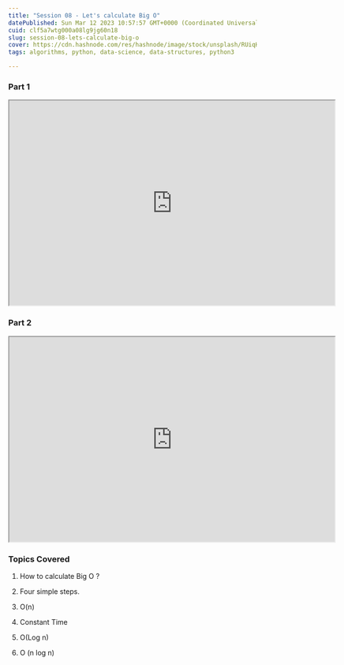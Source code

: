 ```yaml
---
title: "Session 08 - Let's calculate Big O"
datePublished: Sun Mar 12 2023 10:57:57 GMT+0000 (Coordinated Universal Time)
cuid: clf5a7wtg000a08lg9jg60n18
slug: session-08-lets-calculate-big-o
cover: https://cdn.hashnode.com/res/hashnode/image/stock/unsplash/RUiqHXiwBIY/upload/5b87d2ac2b3671869c5fcca71a29a76b.jpeg
tags: algorithms, python, data-science, data-structures, python3

---
```


### Part 1

<iframe src="https://www.youtube.com/embed/enpwzUVXLhg" width="660" height="415"></iframe>

### Part 2

<iframe src="https://www.youtube.com/embed/x0kIkV4T67g" width="660" height="415"></iframe>

### Topics Covered

1. How to calculate Big O ?
    
2. Four simple steps.
    
3. O(n)
    
4. Constant Time
    
5. O(Log n)
    
6. O (n log n)